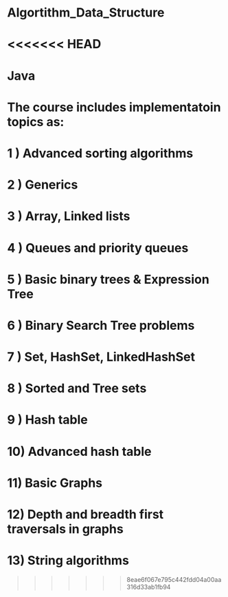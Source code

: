 # Algortithm_Data_Structure

<<<<<<< HEAD
=======
# Java
# The course includes implementatoin topics as:
# 1 ) Advanced sorting algorithms
# 2 ) Generics
# 3 ) Array, Linked lists
# 4 ) Queues and priority queues
# 5 ) Basic binary trees & Expression Tree
# 6 ) Binary Search Tree problems
# 7 ) Set, HashSet, LinkedHashSet
# 8 ) Sorted and Tree sets
# 9 ) Hash table
# 10) Advanced hash table
# 11) Basic Graphs
# 12) Depth and breadth first traversals in graphs
# 13) String algorithms
>>>>>>> 8eae6f067e795c442fdd04a00aa316d33ab1fb94
